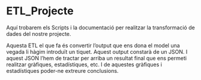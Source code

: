 # ETL_Projecte
Aquí trobarem els Scripts i la documentació per realitzar la transformació de dades del nostre projecte.

Aquesta ETL el que fa és convertir l’output que ens dona el model una vegada li hàgim introduït un tiquet. Aquest output constarà de un JSON. I aquest JSON l’hem de tractar per arriba un resultat final que ens permeti realitzar gràfiques, estadístiques, etc. I de aquestes gràfiques i estadístiques poder-ne extreure conclusions.




